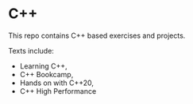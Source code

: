 # C++

This repo contains C++ based exercises and projects.

Texts include:  
- Learning C++, 
- C++ Bookcamp, 
- Hands on with C++20, 
- C++ High Performance


